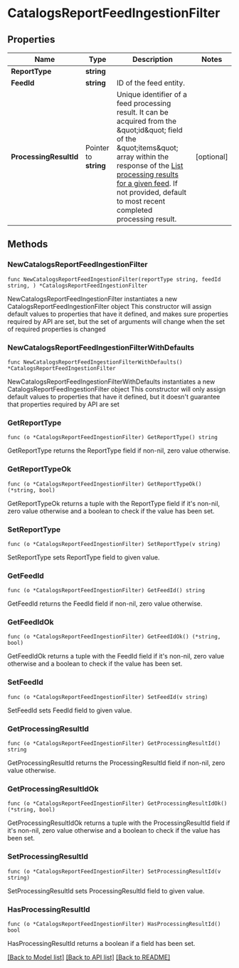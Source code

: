 # CatalogsReportFeedIngestionFilter

## Properties

Name | Type | Description | Notes
------------ | ------------- | ------------- | -------------
**ReportType** | **string** |  | 
**FeedId** | **string** | ID of the feed entity. | 
**ProcessingResultId** | Pointer to **string** | Unique identifier of a feed processing result. It can be acquired from the \&quot;id\&quot; field of the \&quot;items\&quot; array within the response of the [List processing results for a given feed](/docs/api/v5/#operation/feed_processing_results/list). If not provided, default to most recent completed processing result. | [optional] 

## Methods

### NewCatalogsReportFeedIngestionFilter

`func NewCatalogsReportFeedIngestionFilter(reportType string, feedId string, ) *CatalogsReportFeedIngestionFilter`

NewCatalogsReportFeedIngestionFilter instantiates a new CatalogsReportFeedIngestionFilter object
This constructor will assign default values to properties that have it defined,
and makes sure properties required by API are set, but the set of arguments
will change when the set of required properties is changed

### NewCatalogsReportFeedIngestionFilterWithDefaults

`func NewCatalogsReportFeedIngestionFilterWithDefaults() *CatalogsReportFeedIngestionFilter`

NewCatalogsReportFeedIngestionFilterWithDefaults instantiates a new CatalogsReportFeedIngestionFilter object
This constructor will only assign default values to properties that have it defined,
but it doesn't guarantee that properties required by API are set

### GetReportType

`func (o *CatalogsReportFeedIngestionFilter) GetReportType() string`

GetReportType returns the ReportType field if non-nil, zero value otherwise.

### GetReportTypeOk

`func (o *CatalogsReportFeedIngestionFilter) GetReportTypeOk() (*string, bool)`

GetReportTypeOk returns a tuple with the ReportType field if it's non-nil, zero value otherwise
and a boolean to check if the value has been set.

### SetReportType

`func (o *CatalogsReportFeedIngestionFilter) SetReportType(v string)`

SetReportType sets ReportType field to given value.


### GetFeedId

`func (o *CatalogsReportFeedIngestionFilter) GetFeedId() string`

GetFeedId returns the FeedId field if non-nil, zero value otherwise.

### GetFeedIdOk

`func (o *CatalogsReportFeedIngestionFilter) GetFeedIdOk() (*string, bool)`

GetFeedIdOk returns a tuple with the FeedId field if it's non-nil, zero value otherwise
and a boolean to check if the value has been set.

### SetFeedId

`func (o *CatalogsReportFeedIngestionFilter) SetFeedId(v string)`

SetFeedId sets FeedId field to given value.


### GetProcessingResultId

`func (o *CatalogsReportFeedIngestionFilter) GetProcessingResultId() string`

GetProcessingResultId returns the ProcessingResultId field if non-nil, zero value otherwise.

### GetProcessingResultIdOk

`func (o *CatalogsReportFeedIngestionFilter) GetProcessingResultIdOk() (*string, bool)`

GetProcessingResultIdOk returns a tuple with the ProcessingResultId field if it's non-nil, zero value otherwise
and a boolean to check if the value has been set.

### SetProcessingResultId

`func (o *CatalogsReportFeedIngestionFilter) SetProcessingResultId(v string)`

SetProcessingResultId sets ProcessingResultId field to given value.

### HasProcessingResultId

`func (o *CatalogsReportFeedIngestionFilter) HasProcessingResultId() bool`

HasProcessingResultId returns a boolean if a field has been set.


[[Back to Model list]](../README.md#documentation-for-models) [[Back to API list]](../README.md#documentation-for-api-endpoints) [[Back to README]](../README.md)


